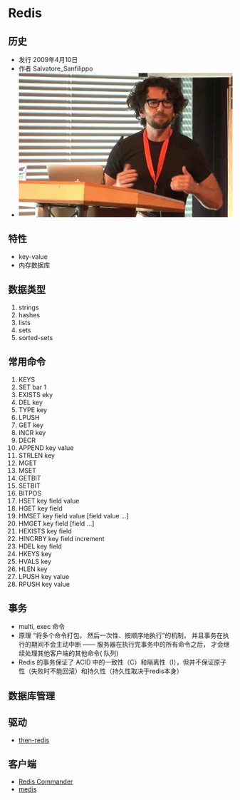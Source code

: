 # Redis

## 历史
* 发行 2009年4月10日
* 作者 Salvatore_Sanfilippo
* ![](https://github.com/mingchaoyan/MyUsedDatabases/blob/master/Redis/Salvatore_Sanfilippo.jpg)

## 特性
* key-value
* 内存数据库

## 数据类型
1. strings
2. hashes
3. lists
4. sets
5. sorted-sets

## 常用命令
1. KEYS
2. SET bar 1
3. EXISTS eky
4. DEL key
5. TYPE key
6. LPUSH
7. GET key
8. INCR key
9. DECR
10. APPEND key value
11. STRLEN key
12. MGET
13. MSET
14. GETBIT
15. SETBIT
16. BITPOS
17. HSET key field value
18. HGET key field
19. HMSET key field value [field value ...]
20. HMGET key field [field ...]
21. HEXISTS key field 
22. HINCRBY key field increment
23. HDEL key field
24. HKEYS key
25. HVALS key
26. HLEN key
27. LPUSH key value
28. RPUSH key value

## 事务
* multi, exec 命令
* 原理 “将多个命令打包， 然后一次性、按顺序地执行”的机制，
    并且事务在执行的期间不会主动中断 —— 服务器在执行完事务中的所有命令之后，
    才会继续处理其他客户端的其他命令( 队列)
* Redis 的事务保证了 ACID 中的一致性（C）和隔离性（I），但并不保证原子性（失败时不能回滚）和持久性（持久性取决于redis本身）
## 数据库管理

## 驱动
* [then-redis](https://github.com/mjackson/then-redis)

## 客户端
* [Redis Commander](http://joeferner.github.io/redis-commander/)
* [medis](http://getmedis.com/)
